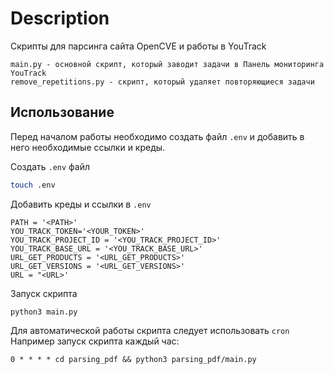 # Description
Скрипты для парсинга сайта OpenCVE и работы в YouTrack
```
main.py - основной скрипт, который заводит задачи в Панель мониторинга YouTrack
remove_repetitions.py - скрипт, который удаляет повторяющиеся задачи
```

## Использование
Перед началом работы необходимо создать файл `.env` и добавить в него необходимые ссылки и креды.

Создать `.env` файл

```sh
touch .env
```

Добавить креды и ссылки в `.env`

```
PATH = '<PATH>'
YOU_TRACK_TOKEN='<YOUR_TOKEN>'
YOU_TRACK_PROJECT_ID = '<YOU_TRACK_PROJECT_ID>'
YOU_TRACK_BASE_URL = '<YOU_TRACK_BASE_URL>'
URL_GET_PRODUCTS = '<URL_GET_PRODUCTS>'
URL_GET_VERSIONS = '<URL_GET_VERSIONS>'
URL = "<URL>'
```
Запуск скрипта
```
python3 main.py
```


Для автоматической работы скрипта следует использовать `cron`
Например запуск скрипта каждый час:
```
0 * * * * cd parsing_pdf && python3 parsing_pdf/main.py 
``` 

